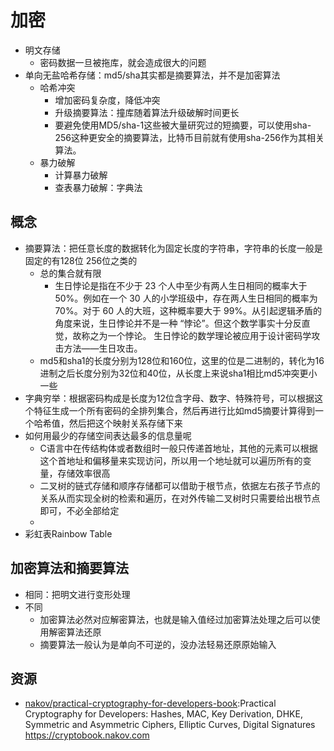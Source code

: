 # 加密

* 明文存储
    - 密码数据一旦被拖库，就会造成很大的问题
* 单向无盐哈希存储：md5/sha其实都是摘要算法，并不是加密算法
    - 哈希冲突
        + 增加密码复杂度，降低冲突
        + 升级摘要算法：撞库随着算法升级破解时间更长
        + 要避免使用MD5/sha-1这些被大量研究过的短摘要，可以使用sha-256这种更安全的摘要算法，比特币目前就有使用sha-256作为其相关算法。
    - 暴力破解
        + 计算暴力破解
        + 查表暴力破解：字典法

## 概念

* 摘要算法：把任意长度的数据转化为固定长度的字符串，字符串的长度一般是固定的有128位 256位之类的
    - 总的集合就有限
        + 生日悖论是指在不少于 23 个人中至少有两人生日相同的概率大于 50%。例如在一个 30 人的小学班级中，存在两人生日相同的概率为 70%。对于 60 人的大班，这种概率要大于 99%。从引起逻辑矛盾的角度来说，生日悖论并不是一种 “悖论”。但这个数学事实十分反直觉，故称之为一个悖论。 生日悖论的数学理论被应用于设计密码学攻击方法——生日攻击。
    - md5和sha1的长度分别为128位和160位，这里的位是二进制的，转化为16进制之后长度分别为32位和40位，从长度上来说sha1相比md5冲突更小一些
* 字典穷举：根据密码构成是长度为12位含字母、数字、特殊符号，可以根据这个特征生成一个所有密码的全排列集合，然后再进行比如md5摘要计算得到一个哈希值，然后把这个映射关系存储下来
* 如何用最少的存储空间表达最多的信息量呢
    - C语言中在传结构体或者数组时一般只传递首地址，其他的元素可以根据这个首地址和偏移量来实现访问，所以用一个地址就可以遍历所有的变量，存储效率很高
    - 二叉树的链式存储和顺序存储都可以借助于根节点，依据左右孩子节点的关系从而实现全树的检索和遍历，在对外传输二叉树时只需要给出根节点即可，不必全部给定
    - 
* 彩虹表Rainbow Table

## 加密算法和摘要算法

* 相同：把明文进行变形处理
* 不同
    - 加密算法必然对应解密算法，也就是输入值经过加密算法处理之后可以使用解密算法还原
    - 摘要算法一般认为是单向不可逆的，没办法轻易还原原始输入

## 资源

* [nakov/practical-cryptography-for-developers-book](https://github.com/nakov/practical-cryptography-for-developers-book):Practical Cryptography for Developers: Hashes, MAC, Key Derivation, DHKE, Symmetric and Asymmetric Ciphers, Elliptic Curves, Digital Signatures https://cryptobook.nakov.com
